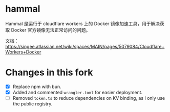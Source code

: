 # hammal

Hammal 是运行于 cloudflare workers 上的 Docker 镜像加速工具，用于解决获取 Docker 官方镜像无法正常访问的问题。

文档： https://singee.atlassian.net/wiki/spaces/MAIN/pages/5079084/Cloudflare+Workers+Docker 

# Changes in this fork

- [x] Replace npm with bun.
- [x] Added and commented `wrangler.toml` for easier deployment.
- [ ] Removed `token.ts` to reduce dependencies on KV binding, as I only use the public registry.
